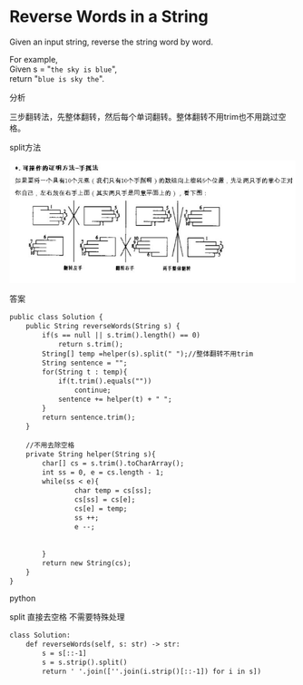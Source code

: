 # Reverse Words in a String

Given an input string, reverse the string word by word.

For example,  
Given s = "`the sky is blue`",  
return "`blue is sky the`".

分析

三步翻转法，先整体翻转，然后每个单词翻转。整体翻转不用trim也不用跳过空格。

split方法

![](../.gitbook/assets/3.jpg)

答案

```text
public class Solution {
    public String reverseWords(String s) {
        if(s == null || s.trim().length() == 0)
            return s.trim();
        String[] temp =helper(s).split(" ");//整体翻转不用trim
        String sentence = "";
        for(String t : temp){
            if(t.trim().equals(""))
                continue;
            sentence += helper(t) + " ";
        }
        return sentence.trim();
    }

    //不用去除空格
    private String helper(String s){
        char[] cs = s.trim().toCharArray();
        int ss = 0, e = cs.length - 1;
        while(ss < e){           
                char temp = cs[ss];
                cs[ss] = cs[e];
                cs[e] = temp;
                ss ++;
                e --;


        }
        return new String(cs);
    }
}
```



python

split 直接去空格 不需要特殊处理

```text
class Solution:
    def reverseWords(self, s: str) -> str:
        s = s[::-1]
        s = s.strip().split()
        return ' '.join([''.join(i.strip()[::-1]) for i in s])
        
        
        
        
```

